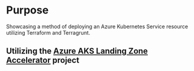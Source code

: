 # Purpose
Showcasing a method of deploying an Azure Kubernetes Service resource utilizing Terraform and Terragrunt.

## Utilizing the [Azure AKS Landing Zone Accelerator](https://github.com/Azure/AKS-Landing-Zone-Accelerator) project